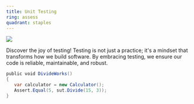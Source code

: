 ```yaml
---
title: Unit Testing
ring: assess
quadrant: staples
---
```


[![](https://img.shields.io/badge/xunit-0c7cba?logo=gitbook&logoColor=000&style=flat)](https://xunit.net/?tabs=cs)

Discover the joy of testing! Testing is not just a practice; it's a mindset that transforms how we build software. By embracing testing, we ensure our code is reliable, maintainable, and robust.

```cs
public void DivideWorks()
{     
   var calculator = new Calculator();
   Assert.Equal(5, sut.Divide(15, 3)); 
}
```